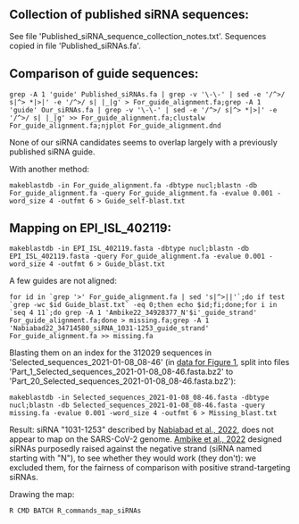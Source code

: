 ## Collection of published siRNA sequences: ##

See file 'Published_siRNA_sequence_collection_notes.txt'. Sequences copied in file 'Published_siRNAs.fa'.

## Comparison of guide sequences:

``grep -A 1 'guide' Published_siRNAs.fa | grep -v '\-\-' | sed -e '/^>/ s|^> *|>|' -e '/^>/ s| |_|g' > For_guide_alignment.fa;grep -A 1 'guide' Our_siRNAs.fa | grep -v '\-\-' | sed -e '/^>/ s|^> *|>|' -e '/^>/ s| |_|g' >> For_guide_alignment.fa;clustalw For_guide_alignment.fa;njplot For_guide_alignment.dnd``

None of our siRNA candidates seems to overlap largely with a previously published siRNA guide.

With another method:

``makeblastdb -in For_guide_alignment.fa -dbtype nucl;blastn -db For_guide_alignment.fa -query For_guide_alignment.fa -evalue 0.001 -word_size 4 -outfmt 6 > Guide_self-blast.txt``


## Mapping on EPI_ISL_402119:

``makeblastdb -in EPI_ISL_402119.fasta -dbtype nucl;blastn -db EPI_ISL_402119.fasta -query For_guide_alignment.fa -evalue 0.001 -word_size 4 -outfmt 6 > Guide_blast.txt``

A few guides are not aligned:

``for id in `grep '>' For_guide_alignment.fa | sed 's|^>||'`;do if test `grep -wc $id Guide_blast.txt` -eq 0;then echo $id;fi;done;for i in `seq 4 11`;do grep -A 1 'Ambike22_34928377_N'$i'_guide_strand' For_guide_alignment.fa;done > missing.fa;grep -A 1 'Nabiabad22_34714580_siRNA_1031-1253_guide_strand' For_guide_alignment.fa >> missing.fa``

Blasting them on an index for the 312029 sequences in 'Selected_sequences_2021-01-08_08-46' (in [data for Figure 1](https://github.com/HKeyHKey/Houbron_et_al_2023/tree/main/Figure_1), split into files 'Part_1_Selected_sequences_2021-01-08_08-46.fasta.bz2' to 'Part_20_Selected_sequences_2021-01-08_08-46.fasta.bz2'):

``makeblastdb -in Selected_sequences_2021-01-08_08-46.fasta -dbtype nucl;blastn -db Selected_sequences_2021-01-08_08-46.fasta -query missing.fa -evalue 0.001 -word_size 4 -outfmt 6 > Missing_blast.txt``

Result: siRNA "1031-1253" described by [Nabiabad et al., 2022](https://pubmed.ncbi.nlm.nih.gov/34714580/), does not appear to map on the SARS-CoV-2 genome. [Ambike et al., 2022](https://pubmed.ncbi.nlm.nih.gov/34928377/) designed siRNAs purposedly raised against the negative strand (siRNA named starting with "N"), to see whether they would work (they don't): we excluded them, for the fairness of comparison with positive strand-targeting siRNAs.

Drawing the map:

``R CMD BATCH R_commands_map_siRNAs``
